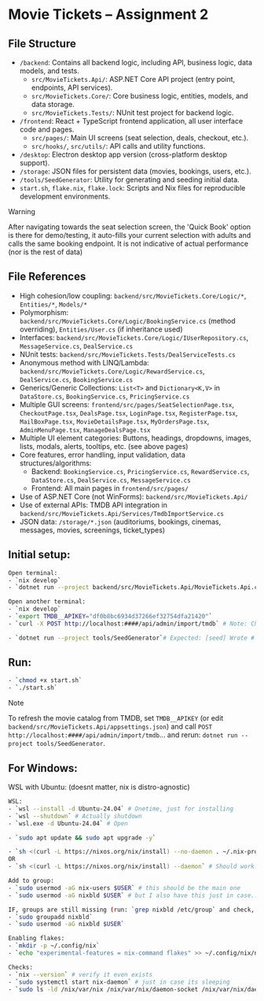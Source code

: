 # Movie Tickets – Assignment 2

## File Structure

- `/backend`: Contains all backend logic, including API, business logic, data models, and tests.
  - `src/MovieTickets.Api/`: ASP.NET Core API project (entry point, endpoints, API services).
  - `src/MovieTickets.Core/`: Core business logic, entities, models, and data storage.
  - `src/MovieTickets.Tests/`: NUnit test project for backend logic.
- `/frontend`: React + TypeScript frontend application, all user interface code and pages.
  - `src/pages/`: Main UI screens (seat selection, deals, checkout, etc.).
  - `src/hooks/`, `src/utils/`: API calls and utility functions.
- `/desktop`: Electron desktop app version (cross-platform desktop support).
- `/storage`: JSON files for persistent data (movies, bookings, users, etc.).
- `/tools/SeedGenerator`: Utility for generating and seeding initial data.
- `start.sh`, `flake.nix`, `flake.lock`: Scripts and Nix files for reproducible development environments.

> [!WARNING]
> After navigating towards the seat selection screen, the 'Quick Book' option is there for demo/testing, it auto-fills your current selection with adults and calls the same booking endpoint. It is not indicative of actual performance (nor is the rest of data)

## File References

- High cohesion/low coupling: `backend/src/MovieTickets.Core/Logic/*`, `Entities/*`, `Models/*`
- Polymorphism: `backend/src/MovieTickets.Core/Logic/BookingService.cs` (method overriding), `Entities/User.cs` (if inheritance used)
- Interfaces: `backend/src/MovieTickets.Core/Logic/IUserRepository.cs`, `MessageService.cs`, `DealService.cs`
- NUnit tests: `backend/src/MovieTickets.Tests/DealServiceTests.cs`
- Anonymous method with LINQ/Lambda: `backend/src/MovieTickets.Core/Logic/RewardService.cs`, `DealService.cs`, `BookingService.cs`
- Generics/Generic Collections: `List<T>` and `Dictionary<K,V>` in `DataStore.cs`, `BookingService.cs`, `PricingService.cs`
- Multiple GUI screens: `frontend/src/pages/SeatSelectionPage.tsx`, `CheckoutPage.tsx`, `DealsPage.tsx`, `LoginPage.tsx`, `RegisterPage.tsx`, `MailBoxPage.tsx`, `MovieDetailsPage.tsx`, `MyOrdersPage.tsx`, `AdminMenuPage.tsx`, `ManageDealsPage.tsx`
- Multiple UI element categories: Buttons, headings, dropdowns, images, lists, modals, alerts, tooltips, etc. (see above pages)
- Core features, error handling, input validation, data structures/algorithms:
  - Backend: `BookingService.cs`, `PricingService.cs`, `RewardService.cs`, `DataStore.cs`, `DealService.cs`, `MessageService.cs`
  - Frontend: All main pages in `frontend/src/pages/`
- Use of ASP.NET Core (not WinForms): `backend/src/MovieTickets.Api/`
- Use of external APIs: TMDB API integration in `backend/src/MovieTickets.Api/Services/TmdbImportService.cs`
- JSON data: `/storage/*.json` (auditoriums, bookings, cinemas, messages, movies, screenings, ticket_types)

## Initial setup:

```bash
Open terminal:
- `nix develop`
- `dotnet run --project backend/src/MovieTickets.Api/MovieTickets.Api.csproj` # Expected: "Now listening on: https://localhost:####"

Open another terminal:
- `nix develop`
- `export TMDB__APIKEY="df0b8bc6934d37266ef32754dfa21420"`
- `curl -X POST http://localhost:####/api/admin/import/tmdb` # Note: Change localhost port number with whatever is set.

- `dotnet run --project tools/SeedGenerator`# Expected: [seed] Wrote # cinemas, # auditoriums, # screenings, # bookings
```

## Run:

```bash
- `chmod +x start.sh`
- `./start.sh`
```

> [!NOTE]
> To refresh the movie catalog from TMDB, set `TMDB__APIKEY` (or edit `backend/src/MovieTickets.Api/appsettings.json`) and call `POST http://localhost:####/api/admin/import/tmdb`... and rerun: `dotnet run --project tools/SeedGenerator`.

## For Windows:

WSL with Ubuntu: (doesnt matter, nix is distro-agnostic)

```bash
WSL:
- `wsl --install -d Ubuntu-24.04` # Onetime, just for installing
- `wsl --shutdown` # Actually shutdown
- `wsl.exe -d Ubuntu-24.04` # Open

- `sudo apt update && sudo apt upgrade -y`

- `sh <(curl -L https://nixos.org/nix/install) --no-daemon . ~/.nix-profile/etc/profile.d/nix.sh` # installs nix
OR
- `sh <(curl -L https://nixos.org/nix/install) --daemon` # Should work...

Add to group:
- `sudo usermod -aG nix-users $USER` # this should be the main one
- `sudo usermod -aG nixbld $USER` # but I also have this just in case.... adds ur user group, make sure to run `wsl --shutdown` in Powershell (admin) and rerun with `wsl.exe -d Ubuntu-24.04` or whatever you use.

IF, groups are still missing (run: `grep nixbld /etc/group` and check, or just `group`):
- `sudo groupadd nixbld`
- `sudo usermod -aG nixbld $USER`

Enabling flakes:
- `mkdir -p ~/.config/nix`
- `echo "experimental-features = nix-command flakes" >> ~/.config/nix/nix.conf`

Checks:
- `nix --version` # verify it even exists
- `sudo systemctl start nix-daemon` # just in case its sleeping
- `sudo ls -ld /nix/var/nix /nix/var/nix/daemon-socket /nix/var/nix/daemon-socket/socket` # final check, for if you have perms to run nix commands or not
```
